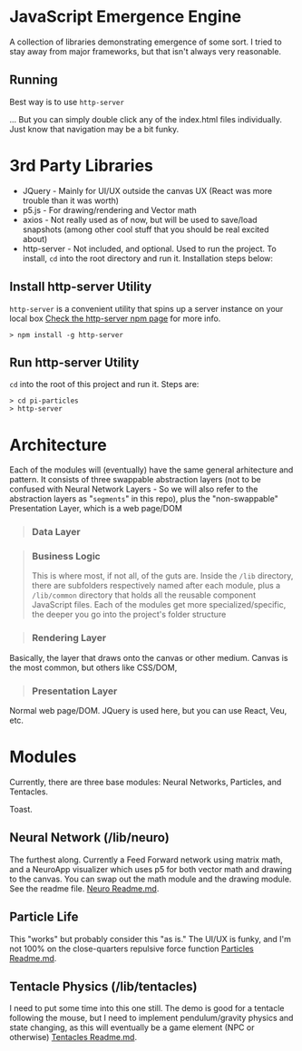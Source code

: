 # JavaScript Emergence Engine

A collection of libraries demonstrating emergence of some sort.
I tried to stay away from major frameworks, but that isn't always
very reasonable.

## Running

Best way is to use `http-server`

... But you can simply double click any of the index.html files individually. Just know that navigation may be a bit funky.

# 3rd Party Libraries

- JQuery - Mainly for UI/UX outside the canvas UX (React was more trouble than it was worth)
- p5.js - For drawing/rendering and Vector math
- axios - Not really used as of now, but will be used to save/load snapshots (among other cool stuff that you should be real excited about)
- http-server - Not included, and optional. Used to run the project. To install, `cd` into the root directory and run it. Installation steps below:

## Install http-server Utility

`http-server` is a convenient utility that spins up a server instance on your local box
[Check the http-server npm page](https://www.npmjs.com/package/http-server) for more info.

```
> npm install -g http-server
```

## Run http-server Utility

`cd` into the root of this project and run it. Steps are:

```
> cd pi-particles
> http-server
```

# Architecture

Each of the modules will (eventually) have the same general arhitecture and pattern.
It consists of three swappable abstraction layers (not to be confused with Neural Network Layers - So we will also refer to the abstraction layers as "`segments`" in this repo), plus the "non-swappable"
Presentation Layer, which is a web page/DOM

> ### Data Layer

> ### Business Logic
>
> This is where most, if not all, of the guts are. Inside the `/lib` directory, there are subfolders
> respectively named after each module, plus a `/lib/common` directory that holds all the reusable
> component JavaScript files. Each of the modules get more specialized/specific, the deeper you go into the project's folder structure

> ### Rendering Layer

Basically, the layer that draws onto the canvas or other medium. Canvas is the most common,
but others like CSS/DOM,

> ### Presentation Layer

Normal web page/DOM. JQuery is used here, but you can use React, Veu, etc.

# Modules

Currently, there are three base modules: Neural Networks, Particles, and Tentacles.

Toast.

## Neural Network (/lib/neuro)

The furthest along. Currently a Feed Forward network using matrix math, and a NeuroApp visualizer which uses p5 for both vector math and drawing to the canvas.
You can swap out the math module and the drawing module. See the readme file.
[Neuro Readme.md](lib/neuro).

## Particle Life

This "works" but probably consider this "as is." The UI/UX is funky, and I'm not 100% on the close-quarters repulsive force function
[Particles Readme.md](lib/particles).

## Tentacle Physics (/lib/tentacles)

I need to put some time into this one still. The demo is good for a tentacle following the mouse, but I need to implement pendulum/gravity physics and state changing, as this
will eventually be a game element (NPC or otherwise)
[Tentacles Readme.md](lib/tentacles).
